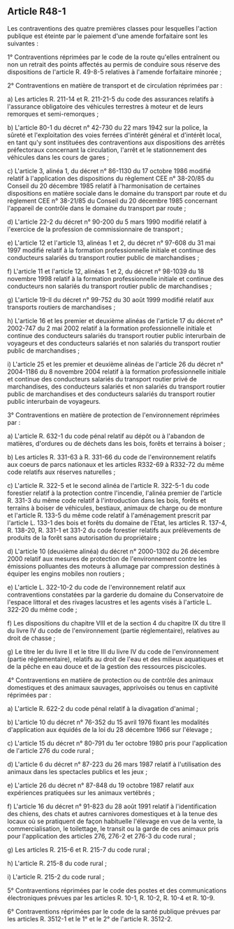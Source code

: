 Article R48-1
----
Les contraventions des quatre premières classes pour lesquelles l'action
publique est éteinte par le paiement d'une amende forfaitaire sont les suivantes
:

1° Contraventions réprimées par le code de la route qu'elles entraînent ou non
un retrait des points affectés au permis de conduire sous réserve des
dispositions de l'article R. 49-8-5 relatives à l'amende forfaitaire minorée ;

2° Contraventions en matière de transport et de circulation réprimées par :

a) Les articles R. 211-14 et R. 211-21-5 du code des assurances relatifs à
l'assurance obligatoire des véhicules terrestres à moteur et de leurs remorques
et semi-remorques ;

b) L'article 80-1 du décret n° 42-730 du 22 mars 1942 sur la police, la sûreté
et l'exploitation des voies ferrées d'intérêt général et d'intérêt local, en
tant qu'y sont instituées des contraventions aux dispositions des arrêtés
préfectoraux concernant la circulation, l'arrêt et le stationnement des
véhicules dans les cours de gares ;

c) L'article 3, alinéa 1, du décret n° 86-1130 du 17 octobre 1986 modifié
relatif à l'application des dispositions du règlement CEE n° 38-20/85 du Conseil
du 20 décembre 1985 relatif à l'harmonisation de certaines dispositions en
matière sociale dans le domaine du transport par route et du règlement CEE n°
38-21/85 du Conseil du 20 décembre 1985 concernant l'appareil de contrôle dans
le domaine du transport par route ;

d) L'article 22-2 du décret n° 90-200 du 5 mars 1990 modifié relatif à
l'exercice de la profession de commissionnaire de transport ;

e) L'article 12 et l'article 13, alinéas 1 et 2, du décret n° 97-608 du 31 mai
1997 modifié relatif à la formation professionnelle initiale et continue des
conducteurs salariés du transport routier public de marchandises ;

f) L'article 11 et l'article 12, alinéas 1 et 2, du décret n° 98-1039 du 18
novembre 1998 relatif à la formation professionnelle initiale et continue des
conducteurs non salariés du transport routier public de marchandises ;

g) L'article 19-II du décret n° 99-752 du 30 août 1999 modifié relatif aux
transports routiers de marchandises ;

h) L'article 16 et les premier et deuxième alinéas de l'article 17 du décret n°
2002-747 du 2 mai 2002 relatif à la formation professionnelle initiale et
continue des conducteurs salariés du transport routier public interurbain de
voyageurs et des conducteurs salariés et non salariés du transport routier
public de marchandises ;

i) L'article 25 et les premier et deuxième alinéas de l'article 26 du décret n°
2004-1186 du 8 novembre 2004 relatif à la formation professionnelle initiale et
continue des conducteurs salariés du transport routier privé de marchandises,
des conducteurs salariés et non salariés du transport routier public de
marchandises et des conducteurs salariés du transport routier public interurbain
de voyageurs.

3° Contraventions en matière de protection de l'environnement réprimées par :

a) L'article R. 632-1 du code pénal relatif au dépôt ou à l'abandon de matières,
d'ordures ou de déchets dans les bois, forêts et terrains à boiser ;

b) Les articles R. 331-63 à R. 331-66 du code de l'environnement relatifs aux
coeurs de parcs nationaux et les articles R332-69 à R332-72 du même code
relatifs aux réserves naturelles ;

c) L'article R. 322-5 et le second alinéa de l'article R. 322-5-1 du code
forestier relatif à la protection contre l'incendie, l'alinéa premier de
l'article R. 331-3 du même code relatif à l'introduction dans les bois, forêts
et terrains à boiser de véhicules, bestiaux, animaux de charge ou de monture et
l'article R. 133-5 du même code relatif à l'aménagement prescrit par l'article
L. 133-1 des bois et forêts du domaine de l'Etat, les articles R. 137-4, R.
138-20, R. 331-1 et 331-2 du code forestier relatifs aux prélèvements de
produits de la forêt sans autorisation du propriétaire ;

d) L'article 10 (deuxième alinéa) du décret n° 2000-1302 du 26 décembre 2000
relatif aux mesures de protection de l'environnement contre les émissions
polluantes des moteurs à allumage par compression destinés à équiper les engins
mobiles non routiers ;

e) L'article L. 322-10-2 du code de l'environnement relatif aux contraventions
constatées par la garderie du domaine du Conservatoire de l'espace littoral et
des rivages lacustres et les agents visés à l'article L. 322-20 du même code ;

f) Les dispositions du chapitre VIII et de la section 4 du chapitre IX du titre
II du livre IV du code de l'environnement (partie réglementaire), relatives au
droit de chasse ;

g) Le titre Ier du livre II et le titre III du livre IV du code de
l'environnement (partie réglementaire), relatifs au droit de l'eau et des
milieux aquatiques et de la pêche en eau douce et de la gestion des ressources
piscicoles.

4° Contraventions en matière de protection ou de contrôle des animaux
domestiques et des animaux sauvages, apprivoisés ou tenus en captivité réprimées
par :

a) L'article R. 622-2 du code pénal relatif à la divagation d'animal ;

b) L'article 10 du décret n° 76-352 du 15 avril 1976 fixant les modalités
d'application aux équidés de la loi du 28 décembre 1966 sur l'élevage ;

c) L'article 15 du décret n° 80-791 du 1er octobre 1980 pris pour l'application
de l'article 276 du code rural ;

d) L'article 6 du décret n° 87-223 du 26 mars 1987 relatif à l'utilisation des
animaux dans les spectacles publics et les jeux ;

e) L'article 26 du décret n° 87-848 du 19 octobre 1987 relatif aux expériences
pratiquées sur les animaux vertébrés ;

f) L'article 16 du décret n° 91-823 du 28 août 1991 relatif à l'identification
des chiens, des chats et autres carnivores domestiques et à la tenue des locaux
où se pratiquent de façon habituelle l'élevage en vue de la vente, la
commercialisation, le toilettage, le transit ou la garde de ces animaux pris
pour l'application des articles 276, 276-2 et 276-3 du code rural ;

g) Les articles R. 215-6 et R. 215-7 du code rural ;

h) L'article R. 215-8 du code rural ;

i) L'article R. 215-2 du code rural ;

5° Contraventions réprimées par le code des postes et des communications
électroniques prévues par les articles R. 10-1, R. 10-2, R. 10-4 et R. 10-9.

6° Contraventions réprimées par le code de la santé publique prévues par les
articles R. 3512-1 et le 1° et le 2° de l'article R. 3512-2.
